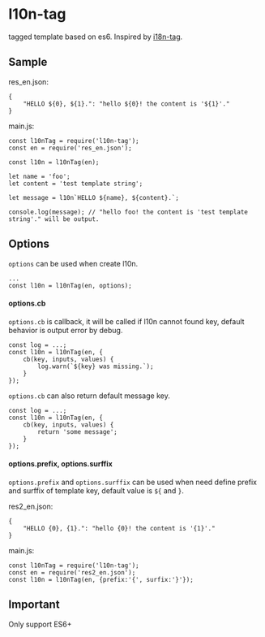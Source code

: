 # l10n-tag

tagged template based on es6. Inspired by [i18n-tag](https://github.com/chicoxyzzy/i18n-tag).

## Sample

res_en.json:
```
{
    "HELLO ${0}, ${1}.": "hello ${0}! the content is '${1}'."
}

```

main.js:
```
const l10nTag = require('l10n-tag');
const en = require('res_en.json');

const l10n = l10nTag(en);

let name = 'foo';
let content = 'test template string';

let message = l10n`HELLO ${name}, ${content}.`;

console.log(message); // "hello foo! the content is 'test template string'." will be output.

```

## Options

`options` can be used when create l10n.

```
...
const l10n = l10nTag(en, options);
```

#### options.cb

`options.cb` is callback, it will be called if l10n cannot found key, default behavior is output error by debug.
```
const log = ...;
const l10n = l10nTag(en, {
	cb(key, inputs, values) {
		log.warn(`${key} was missing.`);
	}
});
```

`options.cb` can also return default message key.
```
const log = ...;
const l10n = l10nTag(en, {
	cb(key, inputs, values) {
		return 'some message';
	}
});
```


#### options.prefix, options.surffix
`options.prefix` and `options.surffix` can be used when need define prefix and surffix of template key, default value is `${` and `}`.

res2_en.json:
```
{
    "HELLO {0}, {1}.": "hello {0}! the content is '{1}'."
}

```

main.js:
```
const l10nTag = require('l10n-tag');
const en = require('res2_en.json');
const l10n = l10nTag(en, {prefix:'{', surfix:'}'});
```

## Important

Only support ES6+



